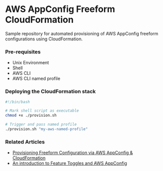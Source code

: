 # AWS AppConfig Freeform CloudFormation

Sample repository for automated provisioning of AWS AppConfig freeform configurations using CloudFormation.

### Pre-requisites

- Unix Environment
- Shell
- AWS CLI
- AWS CLI named profile

### Deploying the CloudFormation stack

```sh
#!/bin/bash

# Mark shell script as executable
chmod +x ./provision.sh

# Trigger and pass named profile
./provision.sh "my-aws-named-profile"
```

### Related Articles

- [Provisioning Freeform Configuration via AWS AppConfig & CloudFormation](https://itnext.io/provisioning-freeform-configuration-via-aws-appconfig-cloudformation-faed56b9e9f4)
- [An introduction to Feature Toggles and AWS AppConfig](https://towardsaws.com/an-introduction-to-feature-toggles-aws-appconfig-aa6351872fd6)
